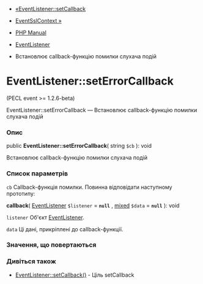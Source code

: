 - [«EventListener::setCallback](eventlistener.setcallback.md)
- [EventSslContext »](class.eventsslcontext.md)

- [PHP Manual](index.md)
- [EventListener](class.eventlistener.md)
- Встановлює callback-функцію помилки слухача подій

# EventListener::setErrorCallback

(PECL event \>= 1.2.6-beta)

EventListener::setErrorCallback — Встановлює callback-функцію помилки
слухача подій

### Опис

public **EventListener::setErrorCallback**( string `$cb` ): void

Встановлює callback-функцію помилки слухача подій

### Список параметрів

`cb`
Callback-функція помилки. Повинна відповідати наступному прототипу:

**callback**( [EventListener](class.eventlistener.md) `$listener` =
**`null`** ,
[mixed](language.types.declarations.md#language.types.declarations.mixed)
`$data` = **`null`** ): void

`listener`
Об'єкт [EventListener](class.eventlistener.md).

`data`
Ці дані, прикріплені до callback-функції.

### Значення, що повертаються

### Дивіться також

- [EventListener::setCallback()](eventlistener.setcallback.md) -
Ціль setCallback
